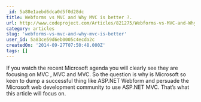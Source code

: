 ```yaml
---
_id: 5a88e1aebd6dca0d5f0d28dc
title: Webforms vs MVC and Why MVC is better ?.
url: http://www.codeproject.com/Articles/821275/Webforms-vs-MVC-and-Why-MVC-is-better
category: articles
slug: 'webforms-vs-mvc-and-why-mvc-is-better'
user_id: 5a83ce59d6eb0005c4ecda2c
createdOn: '2014-09-27T07:50:48.000Z'
tags: []
---
```


If you watch the recent Microsoft agenda you will clearly see they are focusing on MVC , MVC and MVC. So the question is why is Microsoft so keen to dump a successful thing like ASP.NET Webform and persuade the Microsoft web development community to use ASP.NET MVC. That’s what this article will focus on.
